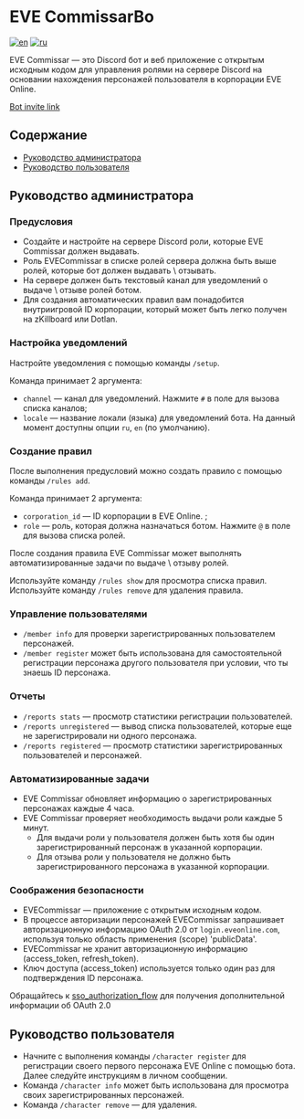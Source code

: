 # EVE CommissarBo

[![en](https://img.shields.io/badge/lang-en-red.svg)](https://github.com/AnaxRho/EVECommissar/blob/main/README.md)
[![ru](https://img.shields.io/badge/lang-ru-yellow.svg)](https://github.com/AnaxRho/EVECommissar/blob/main/README.ru.md)

EVE Commissar — это Discord бот и веб приложение с открытым исходным кодом для управления ролями на сервере Discord на основании нахождения персонажей пользователя в корпорации EVE Online.

[Bot invite link](https://discord.com/api/oauth2/authorize?client_id=1157665492564197437&permissions=268437504&scope=bot)

## Содержание

* [Руководство администратора](#руководство-администратора)
* [Руководство пользователя](#руководство-пользователя)

## Руководство администратора
    
### Предусловия

* Создайте и настройте на сервере Discord роли, которые EVE Commissar должен выдавать.
* Роль EVECommissar в списке ролей сервера должна быть выше ролей, которые бот должен выдавать \ отзывать.
* На сервере должен быть текстовый канал для уведомлений о выдаче \ отзыве ролей ботом.
* Для создания автоматических правил вам понадобится внутриигровой ID корпорации, который может быть легко получен на zKillboard или Dotlan.

### Настройка уведомлений

Настройте уведомления с помощью команды `/setup`.

Команда принимает 2 аргумента:
* `channel` — канал для уведомлений. Нажмите `#` в поле для вызова списка каналов;
* `locale` — название локали (языка) для уведомлений бота. На данный момент доступны опции `ru`, `en` (по умолчанию).

### Создание правил

После выполнения предусловий можно создать правило с помощью команды `/rules add`.

Команда принимает 2 аргумента:
* `corporation_id` — ID корпорации в EVE Online. ;
* `role` — роль, которая должна назначаться ботом. Нажмите `@` в поле для вызова списка ролей.
    
После создания правила EVE Commissar может выполнять автоматизированные задачи по выдаче \ отзыву ролей.

Используйте команду `/rules show` для просмотра списка правил.\
Используйте команду `/rules remove` для удаления правила.
    
### Управление пользователями

* `/member info` для проверки зарегистрированных пользователем персонажей.
* `/member register` может быть использована для самостоятельной регистрации персонажа другого пользователя при условии, что ты знаешь ID персонажа.

### Отчеты

* `/reports stats` — просмотр статистики регистрации пользователей.
* `/reports unregistered` — вывод списка пользователей, которые еще не зарегистрировали ни одного персонажа.
* `/reports registered` — просмотр статистики зарегистрированных пользователей и персонажей.

### Автоматизированные задачи

* EVE Commissar обновляет информацию о зарегистрированных персонажах каждые 4 часа.
* EVE Commissar проверяет необходимость выдачи роли каждые 5 минут.
  * Для выдачи роли у пользователя должен быть хотя бы один зарегистрированный персонаж в указанной корпорации.
  * Для отзыва роли у пользователя не должно быть зарегистрированного персонажа в указанной корпорации.

### Соображения безопасности
       
* EVECommissar — приложение с открытым исходным кодом.
* В процессе авторизации персонажей EVECommissar запрашивает авторизационную информацию OAuth 2.0 от `login.eveonline.com`, используя только область применения (scope) 'publicData'.
* EVECommissar не хранит авторизационную информацию (access_token, refresh_token).
* Ключ доступа (access_token) используется только один раз для подтверждения ID персонажа.

Обращайтесь к [sso_authorization_flow](`https://docs.esi.evetech.net/docs/sso/sso_authorization_flow.html`) для получения дополнительной информации об OAuth 2.0

## Руководство пользователя
    
* Начните с выполнения команды `/character register` для регистрации своего первого персонажа EVE Online с помощью бота. Далее следуйте инструкциям в личном сообщении.
* Команда `/character info` может быть использована для просмотра своих зарегистрированных персонажей. 
* Команда `/character remove` — для удаления.  